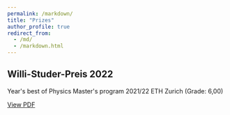 ```yaml
---
permalink: /markdown/
title: "Prizes"
author_profile: true
redirect_from: 
  - /md/
  - /markdown.html
---
```


## Willi-Studer-Preis 2022

Year's best of Physics Master's program 2021/22 ETH Zurich (Grade: 6,00)

[View PDF](/files/Willi.pdf)
